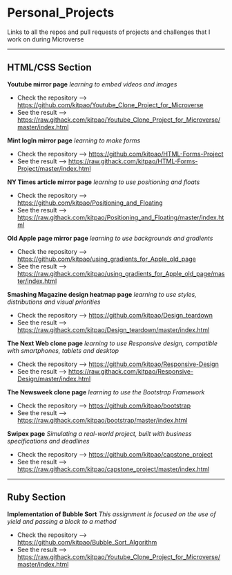 # Personal_Projects
Links to all the repos and pull requests of projects and challenges that I work on during Microverse
_________________________________________________

## HTML/CSS Section
**Youtube mirror page** _learning to embed videos and images_
- Check the repository --> https://github.com/kitpao/Youtube_Clone_Project_for_Microverse
- See the result --> https://raw.githack.com/kitpao/Youtube_Clone_Project_for_Microverse/master/index.html

**Mint logIn mirror page** _learning to make forms_
- Check the repository --> https://github.com/kitpao/HTML-Forms-Project
- See the result --> https://raw.githack.com/kitpao/HTML-Forms-Project/master/index.html

**NY Times article mirror page** _learning to use positioning and floats_
- Check the repository --> https://github.com/kitpao/Positioning_and_Floating
- See the result --> https://raw.githack.com/kitpao/Positioning_and_Floating/master/index.html

**Old Apple page mirror page** _learning to use backgrounds and gradients_
- Check the repository --> https://github.com/kitpao/using_gradients_for_Apple_old_page
- See the result --> https://raw.githack.com/kitpao/using_gradients_for_Apple_old_page/master/index.html

**Smashing Magazine design heatmap page** _learning to use styles, distributions and visual priorities_
- Check the repository --> https://github.com/kitpao/Design_teardown
- See the result --> https://raw.githack.com/kitpao/Design_teardown/master/index.html

**The Next Web clone page** _learning to use Responsive design, compatible with smartphones, tablets and desktop_
- Check the repository --> https://github.com/kitpao/Responsive-Design
- See the result --> https://raw.githack.com/kitpao/Responsive-Design/master/index.html

**The Newsweek clone page** _learning to use the Bootstrap Framework_
- Check the repository --> https://github.com/kitpao/bootstrap
- See the result --> https://raw.githack.com/kitpao/bootstrap/master/index.html

**Swipex page** _Simulating a real-world project, built with business specifications and deadlines_
- Check the repository --> https://github.com/kitpao/capstone_project
- See the result --> https://raw.githack.com/kitpao/capstone_project/master/index.html
________________________________

## Ruby Section
**Implementation of Bubble Sort** _This assignment is focused on the use of yield and passing a block to a method_
- Check the repository --> https://github.com/kitpao/Bubble_Sort_Algorithm
- See the result --> https://raw.githack.com/kitpao/Youtube_Clone_Project_for_Microverse/master/index.html

